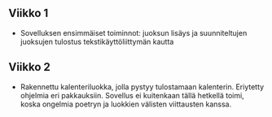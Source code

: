 ## Viikko 1

- Sovelluksen ensimmäiset toiminnot: juoksun lisäys ja suunniteltujen juoksujen tulostus tekstikäyttöliittymän kautta

## Viikko 2

- Rakennettu kalenteriluokka, jolla pystyy tulostamaan kalenterin. Eriytetty ohjelmia eri pakkauksiin.  Sovellus ei kuitenkaan tällä hetkellä toimi, koska ongelmia poetryn ja luokkien välisten viittausten kanssa.
